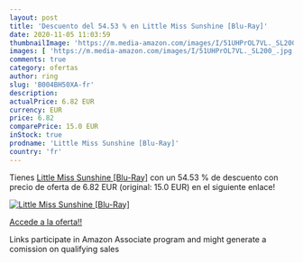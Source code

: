 ```yaml
---
layout: post
title: 'Descuento del 54.53 % en Little Miss Sunshine [Blu-Ray]'
date: 2020-11-05 11:03:59
thumbnailImage: 'https://m.media-amazon.com/images/I/51UHPrOL7VL._SL200_.jpg'
images: [ 'https://m.media-amazon.com/images/I/51UHPrOL7VL._SL200_.jpg' ]
comments: true
category: ofertas
author: ring
slug: 'B004BH50XA-fr'
description:
actualPrice: 6.82 EUR
currency: EUR
price: 6.82
comparePrice: 15.0 EUR
inStock: true
prodname: 'Little Miss Sunshine [Blu-Ray]'
country: 'fr'
---
```


Tienes [Little Miss Sunshine [Blu-Ray]](https://www.amazon.fr/dp/B004BH50XA/?tag=tolees0d-21) con un 54.53 % de descuento con precio de oferta de 6.82 EUR (original: 15.0 EUR) en el siguiente enlace!

[![Little Miss Sunshine [Blu-Ray]](https://m.media-amazon.com/images/I/51UHPrOL7VL._SL200_.jpg)](https://www.amazon.fr/dp/B004BH50XA/?tag=tolees0d-21)

[Accede a la oferta!!](https://www.amazon.fr/dp/B004BH50XA/?tag=tolees0d-21)

Links participate in Amazon Associate program and might generate a comission on qualifying sales


